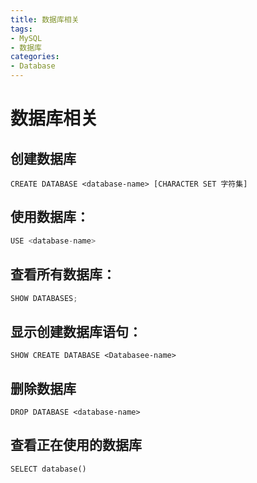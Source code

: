 ```yaml
---
title: 数据库相关
tags: 
- MySQL
- 数据库
categories: 
- Database
---
```




# 数据库相关

## 创建数据库
```
CREATE DATABASE <database-name> [CHARACTER SET 字符集]
```

## 使用数据库：

```java
USE <database-name>
```

## 查看所有数据库：

```java
SHOW DATABASES;
```

## 显示创建数据库语句：
```
SHOW CREATE DATABASE <Databasee-name>
```

## 删除数据库

```
DROP DATABASE <database-name>
```

## 查看正在使用的数据库
```
SELECT database()
```
